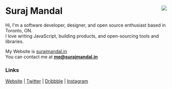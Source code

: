 <h1 align="left">Suraj Mandal<img src="https://komarev.com/ghpvc/?username=surajmandalcell&label=Hits&style=flat-square" align="right" /></h1>


Hi, I'm a software developer, designer, and open source enthusiast based in Toronto, ON.  
I love writing JavaScript, building products, and open-sourcing tools and libraries.

My Website is [surajmandal.in](https://surajmandal.in)  
You can contact me at **me@surajmandal.in**  
  
</details>

### Links
[Website](https://surajmandal.in) | [Twitter](https://twitter.com/surajmandalcell) | [Dribbble](https://dribbble.com/surajmandalcell) | [Instagram](https://instagram.com/surajmandalcell)  
